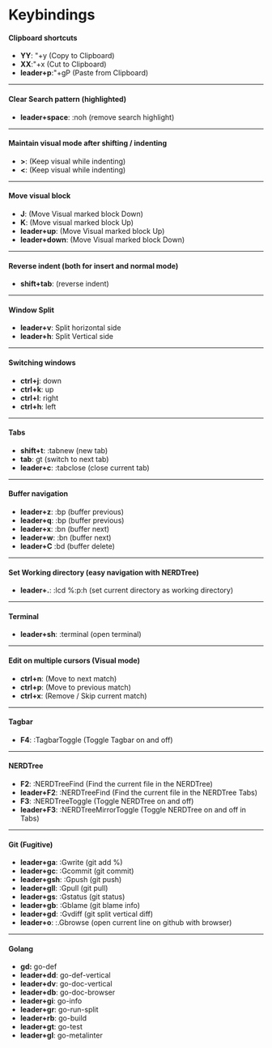 # Keybindings

#### Clipboard shortcuts
- **YY**: "+y (Copy to Clipboard)
- **XX**:"+x (Cut to Clipboard)
- **leader+p**:"+gP (Paste from Clipboard)

---

#### Clear Search pattern (highlighted)
- **leader+space**: :noh (remove search highlight)

---

#### Maintain visual mode after shifting / indenting
- **>**: (Keep visual while indenting)
- **<**: (Keep visual while indenting)

---

#### Move visual block
- **J**: (Move Visual marked block Down)
- **K**: (Move visual marked block Up)
- **leader+up**: (Move Visual marked block Up)
- **leader+down**: (Move Visual marked block Down)

---

#### Reverse indent (both for insert and normal mode)
- **shift+tab**: (reverse indent)

---

#### Window Split
- **leader+v**: Split horizontal side
- **leader+h**: Split Vertical side

---

#### Switching windows
- **ctrl+j**: down
- **ctrl+k**: up
- **ctrl+l**: right
- **ctrl+h**: left

---

#### Tabs
- **shift+t**: :tabnew (new tab)
- **tab**: gt (switch to next tab)
- **leader+c**: :tabclose (close current tab)

---

#### Buffer navigation
- **leader+z**: :bp (buffer previous)
- **leader+q**: :bp (buffer previous)
- **leader+x**: :bn (buffer next)
- **leader+w**: :bn (buffer next)
- **leader+C** :bd (buffer delete)

---

#### Set Working directory (easy navigation with NERDTree)
- **leader+.**: :lcd %:p:h (set current directory as working directory)

---

#### Terminal
- **leader+sh**: :terminal (open terminal)

---

#### Edit on multiple cursors (Visual mode)
- **ctrl+n**: (Move to next match)
- **ctrl+p**: (Move to previous match)
- **ctrl+x**: (Remove / Skip current match)

---

#### Tagbar
- **F4**: :TagbarToggle (Toggle Tagbar on and off)

---

#### NERDTree
- **F2**: :NERDTreeFind (Find the current file in the NERDTree)
- **leader+F2**: :NERDTreeFind (Find the current file in the NERDTree Tabs)
- **F3**: :NERDTreeToggle (Toggle NERDTree on and off)
- **leader+F3**: :NERDTreeMirrorToggle (Toggle NERDTree on and off in Tabs)

---

#### Git (Fugitive)
- **leader+ga**: :Gwrite (git add %)
- **leader+gc**: :Gcommit (git commit)
- **leader+gsh**: :Gpush (git push)
- **leader+gll**: :Gpull (git pull)
- **leader+gs**: :Gstatus (git status)
- **leader+gb**: :Gblame (git blame info)
- **leader+gd**: :Gvdiff (git split vertical diff)
- **leader+o**: :.Gbrowse (open current line on github with browser)

---

#### Golang
- **gd:** go-def
- **leader+dd**: go-def-vertical
- **leader+dv**: go-doc-vertical
- **leader+db**: go-doc-browser
- **leader+gi**: go-info
- **leader+gr**: go-run-split
- **leader+rb**: go-build
- **leader+gt**: go-test
- **leader+gl**: go-metalinter
